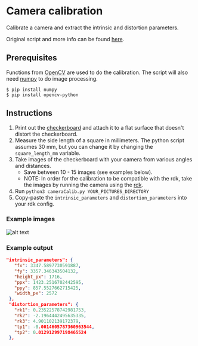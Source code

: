 # Camera calibration
Calibrate a camera and extract the intrinsic and distortion parameters.

Original script and more info can be found [here](https://docs.opencv.org/3.0-beta/doc/py_tutorials/py_calib3d/py_calibration/py_calibration.html).

## Prerequisites

Functions from [OpenCV](https://opencv.org/) are used to do the calibration. The script will also need [numpy](https://numpy.org/) to do image processing.
```
$ pip install numpy
$ pip install opencv-python
```

## Instructions
1. Print out the [checkerboard](./Checkerboard-A4-25mm-8x6.pdf) and attach it to a flat surface that doesn't distort the checkerboard.
2. Measure the side length of a square in millimeters. The python script assumes 30 mm, but you can change it by changing the `square_length_mm`  variable.
3. Take images of the checkerboard with your camera from various angles and distances.
    * Save between 10 - 15 images (see examples below).
    * NOTE: In order for the calibration to be compatible with the rdk, take the images by running the camera using the [rdk](https://github.com/viamrobotics/rdk).
4. Run `python3 cameraCalib.py YOUR_PICTURES_DIRECTORY`
5. Copy-paste the `intrinsic_parameters` and `distortion_parameters` into your rdk config.

### Example images
![alt text](ExampleImages.png "Example images")

### Example output
```json
"intrinsic_parameters": {
   "fx": 3347.5897730591887,
   "fy": 3357.346343504132,
   "height_px": 1716,
   "ppx": 1423.2516702442595,
   "ppy": 857.5527662715425,
   "width_px": 2572
 },
 "distortion_parameters": {
   "rk1": 0.23522578742981753,
   "rk2": -2.1964442495635335,
   "rk3": 4.901102139172379,
   "tp1": -0.0014605787360963544,
   "tp2": 0.012912997198465524
 },
 ```
